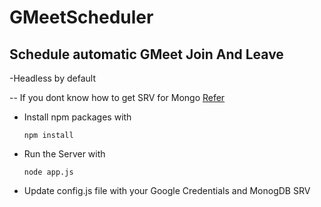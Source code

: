 # GMeetScheduler

## Schedule automatic GMeet Join And Leave

-Headless by default

-- If you dont know how to get SRV for Mongo [Refer](https://docs.mongodb.com/drivers/node/quick-start#create-a-mongodb-cluster)

- Install npm packages with 

    ```npm install```

- Run the Server with 

    ```node app.js```

- Update config.js file with your Google Credentials and MonogDB SRV


